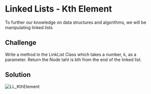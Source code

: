 # Linked Lists - Kth Element
To further our knowledge on data structures and algorithms, we will be manipulating linked lists

## Challenge
Write a method in the LinkList Class which takes a number, k, as a parameter. Return the Node taht is kth from the end of the linked list. 

## Solution

![LL_KthElement](../../../assets/LL_KthElement_Visual.jpg)
